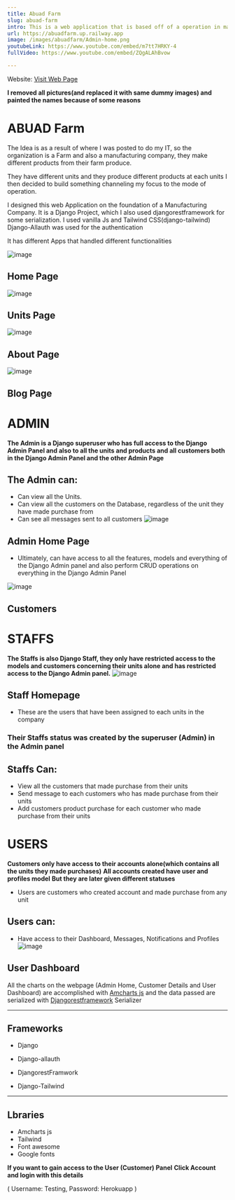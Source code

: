 ```yaml
---
title: Abuad Farm
slug: abuad-farm
intro: This is a web application that is based off of a operation in manufacturing company with different units.
url: https://abuadfarm.up.railway.app
image: /images/abuadfarm/Admin-home.png
youtubeLink: https://www.youtube.com/embed/m7tt7HRKY-4
fullVideo: https://www.youtube.com/embed/ZQgALAhBvow

---
```



Website: [Visit Web Page](https://abuadfarm.up.railway.app/)

**I removed all pictures(and replaced it with same dummy images) and painted the names because of some reasons**

# ABUAD Farm

The Idea is as a result of where I was posted to do my IT, so the organization is a Farm and also a manufacturing company, they make different products from their farm produce.

They have different units and they produce different products at each units I then decided to build something channeling my focus to the mode of operation.

I designed this web Application on the foundation of a Manufacturing Company.
It is a Django Project, which I also used djangorestframework for some serialization.
I used vanilla Js and Tailwind CSS(django-tailwind)
Django-Allauth was used for the authentication 

It has different Apps that handled different functionalities

![image](/images/abuadfarm/Home-page.png)
## **Home Page**
![image](/images/abuadfarm/units.png)
## **Units Page**
![image](/images/abuadfarm/about.png)
## **About Page**
![image](/images/abuadfarm/blog.png)
## **Blog Page**


# ADMIN
**The Admin is a Django superuser who has full access to the Django Admin Panel and also to all the units and products and all customers both in the Django Admin Panel and the other Admin Page** 
## The Admin can:
- Can view all the Units.
- Can view all the customers on the Database, regardless of the unit they have made purchase from 
- Can see all messages sent to all customers 
![image](/images/abuadfarm/Admin-home.png)
## **Admin Home Page**


- Ultimately, can have access to all the features, models and everything of the Django Admin panel and also perform CRUD operations on everything in the Django Admin Panel 

![image](/images/abuadfarm/Admin-customers.png)
## **Customers**

# STAFFS
**The Staffs is also Django Staff, they only have restricted access to the models and customers concerning their units alone and has restricted access to the Django Admin panel.**
![image](/images/abuadfarm/staff-home.png)
## **Staff Homepage**
- These are the users that have been assigned to each units in the company 
### Their Staffs status was created by the superuser (Admin) in the Admin panel 
## Staffs Can:
- View all the customers that made purchase from their units 
- Send message to each customers who has made purchase from their units 
- Add customers product purchase for each customer who made purchase from their units 

# USERS

**Customers only have access to their accounts alone(which contains all the units they made purchases)**
**All accounts created have user and  profiles model**
**But they are later given different statuses**
- Users are customers who created account and made purchase from any unit 
## Users can:
- Have access to their Dashboard, Messages, Notifications and Profiles 
![image](/images/abuadfarm/user-dashboard.png)
## **User Dashboard**

All the charts on the webpage (Admin Home, Customer Details and User Dashboard) are accomplished with [Amcharts js](https://www.amcharts.com/) and the data passed are serialized with [Djangorestframework](https://www.django-rest-framework.org/) Serializer

***
## Frameworks
- Django
* Django-allauth 
+ DjangorestFramwork
- Django-Tailwind 
***
## Lbraries
- Amcharts js 
- Tailwind
- Font awesome
- Google fonts

**If you want to gain access to the User (Customer) Panel**
**Click Account and login with this details**

 ( Username: Testing, 
  Password: Herokuapp )